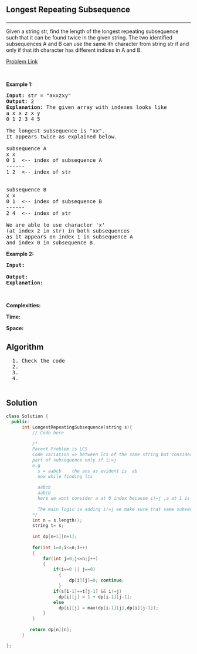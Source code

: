 <h2>Longest Repeating Subsequence</h2>
<h3></h3><hr>
<div><p>
  Given a string str, find the length of the longest repeating subsequence such that it can be found twice in the given string.
  The two identified subsequences A and B can use the same ith character from string str if and only if that ith character has different indices in A and B.

 
</p>


[Problem Link](https://practice.geeksforgeeks.org/problems/longest-repeating-subsequence2004/1#)

<p>&nbsp;</p>
<p><strong>Example 1:</strong></p>

      
 
<pre><strong>Input:</strong> str = "axxzxy"
<strong>Output:</strong> 2
<strong>Explanation:</strong> The given array with indexes looks like
a x x z x y 
0 1 2 3 4 5

The longest subsequence is "xx". 
It appears twice as explained below.

subsequence A
x x
0 1  <-- index of subsequence A
------
1 2  <-- index of str 


subsequence B
x x
0 1  <-- index of subsequence B
------
2 4  <-- index of str 

We are able to use character 'x' 
(at index 2 in str) in both subsequences
as it appears on index 1 in subsequence A 
and index 0 in subsequence B.
</pre>

<p><strong>Example 2:</strong></p>

<pre><strong>Input:</strong> 
     
<strong>Output:</strong> 
<strong>Explanation:</strong> 
</pre>

<p>&nbsp;</p>
<p><strong>Complexities:</strong></p>
<strong>Time:</strong> 
  
<strong>Space:</strong> 
  <h2> Algorithm </h2>
 <pre>
  1. Check the code 
  2.
  3. 
  4. 
  </pre>
  <h2> Solution </h2>
  
  ``` c++ 
class Solution {
	public:
		int LongestRepeatingSubsequence(string s){
		    // Code here
		    
		    /*
		    Parent Problem is LCS 
		    Code variation => between lcs of the same string but consider a letter
		    part of subsequence only if i!=j
		    e.g 
		      s = aabcb    the ans as evident is  ab
		      now while finding lcs
		      
		      aabcb
		      aabcb    
		      here we wont consider a at 0 index because i!=j ,a at 1 is considerred same for b
		      
		      The main logic is adding i!=j we make sure that same subsequnce is not considered
		    */
		    int n = s.length();
		    string t= s;
		    
		    int dp[n+1][n+1];
		    
		    for(int i=0;i<=n;i++)
		    {
		        for(int j=0;j<=n;j++)
		        {   
		            if(i==0 || j==0)
		              {
		                  dp[i][j]=0; continue;
		              }
		            if(s[i-1]==t[j-1] && i!=j)
		              dp[i][j] = 1 + dp[i-1][j-1];
		            else
		              dp[i][j] = max(dp[i-1][j],dp[i][j-1]);
		        } 
		    }
		    
		   return dp[n][n];
		}

};
  ```
</div>
